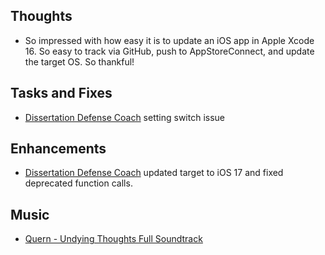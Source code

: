 ## Thoughts
* So impressed with how easy it is to update an iOS app in Apple Xcode 16. So easy to track via GitHub, push to AppStoreConnect, and update the target OS. So thankful!

## Tasks and Fixes
* [Dissertation Defense Coach](https://github.com/guyewhite/theDissertationWarriorDefenseCoach) setting switch issue

## Enhancements
* [Dissertation Defense Coach](https://github.com/guyewhite/theDissertationWarriorDefenseCoach) updated target to iOS 17 and fixed deprecated function calls. 

## Music
* [Quern - Undying Thoughts Full Soundtrack](https://youtu.be/2Rqn1V-Dkc0?si=-Lz2-3vZiHy9XXbx)
